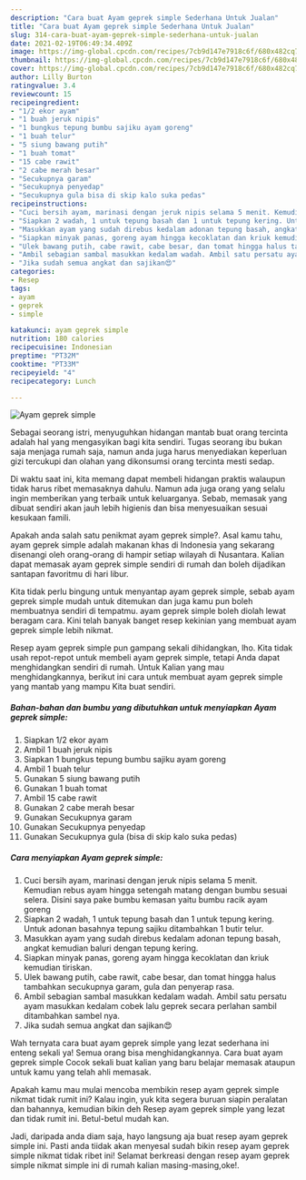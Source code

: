 ```yaml
---
description: "Cara buat Ayam geprek simple Sederhana Untuk Jualan"
title: "Cara buat Ayam geprek simple Sederhana Untuk Jualan"
slug: 314-cara-buat-ayam-geprek-simple-sederhana-untuk-jualan
date: 2021-02-19T06:49:34.409Z
image: https://img-global.cpcdn.com/recipes/7cb9d147e7918c6f/680x482cq70/ayam-geprek-simple-foto-resep-utama.jpg
thumbnail: https://img-global.cpcdn.com/recipes/7cb9d147e7918c6f/680x482cq70/ayam-geprek-simple-foto-resep-utama.jpg
cover: https://img-global.cpcdn.com/recipes/7cb9d147e7918c6f/680x482cq70/ayam-geprek-simple-foto-resep-utama.jpg
author: Lilly Burton
ratingvalue: 3.4
reviewcount: 15
recipeingredient:
- "1/2 ekor ayam"
- "1 buah jeruk nipis"
- "1 bungkus tepung bumbu sajiku ayam goreng"
- "1 buah telur"
- "5 siung bawang putih"
- "1 buah tomat"
- "15 cabe rawit"
- "2 cabe merah besar"
- "Secukupnya garam"
- "Secukupnya penyedap"
- "Secukupnya gula bisa di skip kalo suka pedas"
recipeinstructions:
- "Cuci bersih ayam, marinasi dengan jeruk nipis selama 5 menit. Kemudian rebus ayam hingga setengah matang dengan bumbu sesuai selera. Disini saya pake bumbu kemasan yaitu bumbu racik ayam goreng"
- "Siapkan 2 wadah, 1 untuk tepung basah dan 1 untuk tepung kering. Untuk adonan basahnya tepung sajiku ditambahkan 1 butir telur."
- "Masukkan ayam yang sudah direbus kedalam adonan tepung basah, angkat kemudian baluri dengan tepung kering."
- "Siapkan minyak panas, goreng ayam hingga kecoklatan dan kriuk kemudian tiriskan."
- "Ulek bawang putih, cabe rawit, cabe besar, dan tomat hingga halus tambahkan secukupnya garam, gula dan penyerap rasa."
- "Ambil sebagian sambal masukkan kedalam wadah. Ambil satu persatu ayam masukkan kedalam cobek lalu geprek secara perlahan sambil ditambahkan sambel nya."
- "Jika sudah semua angkat dan sajikan😍"
categories:
- Resep
tags:
- ayam
- geprek
- simple

katakunci: ayam geprek simple 
nutrition: 180 calories
recipecuisine: Indonesian
preptime: "PT32M"
cooktime: "PT33M"
recipeyield: "4"
recipecategory: Lunch

---
```



![Ayam geprek simple](https://img-global.cpcdn.com/recipes/7cb9d147e7918c6f/680x482cq70/ayam-geprek-simple-foto-resep-utama.jpg)

Sebagai seorang istri, menyuguhkan hidangan mantab buat orang tercinta adalah hal yang mengasyikan bagi kita sendiri. Tugas seorang ibu bukan saja menjaga rumah saja, namun anda juga harus menyediakan keperluan gizi tercukupi dan olahan yang dikonsumsi orang tercinta mesti sedap.

Di waktu  saat ini, kita memang dapat membeli hidangan praktis walaupun tidak harus ribet memasaknya dahulu. Namun ada juga orang yang selalu ingin memberikan yang terbaik untuk keluarganya. Sebab, memasak yang dibuat sendiri akan jauh lebih higienis dan bisa menyesuaikan sesuai kesukaan famili. 



Apakah anda salah satu penikmat ayam geprek simple?. Asal kamu tahu, ayam geprek simple adalah makanan khas di Indonesia yang sekarang disenangi oleh orang-orang di hampir setiap wilayah di Nusantara. Kalian dapat memasak ayam geprek simple sendiri di rumah dan boleh dijadikan santapan favoritmu di hari libur.

Kita tidak perlu bingung untuk menyantap ayam geprek simple, sebab ayam geprek simple mudah untuk ditemukan dan juga kamu pun boleh membuatnya sendiri di tempatmu. ayam geprek simple boleh diolah lewat beragam cara. Kini telah banyak banget resep kekinian yang membuat ayam geprek simple lebih nikmat.

Resep ayam geprek simple pun gampang sekali dihidangkan, lho. Kita tidak usah repot-repot untuk membeli ayam geprek simple, tetapi Anda dapat menghidangkan sendiri di rumah. Untuk Kalian yang mau menghidangkannya, berikut ini cara untuk membuat ayam geprek simple yang mantab yang mampu Kita buat sendiri.

<!--inarticleads1-->

##### Bahan-bahan dan bumbu yang dibutuhkan untuk menyiapkan Ayam geprek simple:

1. Siapkan 1/2 ekor ayam
1. Ambil 1 buah jeruk nipis
1. Siapkan 1 bungkus tepung bumbu sajiku ayam goreng
1. Ambil 1 buah telur
1. Gunakan 5 siung bawang putih
1. Gunakan 1 buah tomat
1. Ambil 15 cabe rawit
1. Gunakan 2 cabe merah besar
1. Gunakan Secukupnya garam
1. Gunakan Secukupnya penyedap
1. Gunakan Secukupnya gula (bisa di skip kalo suka pedas)




<!--inarticleads2-->

##### Cara menyiapkan Ayam geprek simple:

1. Cuci bersih ayam, marinasi dengan jeruk nipis selama 5 menit. Kemudian rebus ayam hingga setengah matang dengan bumbu sesuai selera. Disini saya pake bumbu kemasan yaitu bumbu racik ayam goreng
1. Siapkan 2 wadah, 1 untuk tepung basah dan 1 untuk tepung kering. Untuk adonan basahnya tepung sajiku ditambahkan 1 butir telur.
1. Masukkan ayam yang sudah direbus kedalam adonan tepung basah, angkat kemudian baluri dengan tepung kering.
1. Siapkan minyak panas, goreng ayam hingga kecoklatan dan kriuk kemudian tiriskan.
1. Ulek bawang putih, cabe rawit, cabe besar, dan tomat hingga halus tambahkan secukupnya garam, gula dan penyerap rasa.
1. Ambil sebagian sambal masukkan kedalam wadah. Ambil satu persatu ayam masukkan kedalam cobek lalu geprek secara perlahan sambil ditambahkan sambel nya.
1. Jika sudah semua angkat dan sajikan😍




Wah ternyata cara buat ayam geprek simple yang lezat sederhana ini enteng sekali ya! Semua orang bisa menghidangkannya. Cara buat ayam geprek simple Cocok sekali buat kalian yang baru belajar memasak ataupun untuk kamu yang telah ahli memasak.

Apakah kamu mau mulai mencoba membikin resep ayam geprek simple nikmat tidak rumit ini? Kalau ingin, yuk kita segera buruan siapin peralatan dan bahannya, kemudian bikin deh Resep ayam geprek simple yang lezat dan tidak rumit ini. Betul-betul mudah kan. 

Jadi, daripada anda diam saja, hayo langsung aja buat resep ayam geprek simple ini. Pasti anda tiidak akan menyesal sudah bikin resep ayam geprek simple nikmat tidak ribet ini! Selamat berkreasi dengan resep ayam geprek simple nikmat simple ini di rumah kalian masing-masing,oke!.

